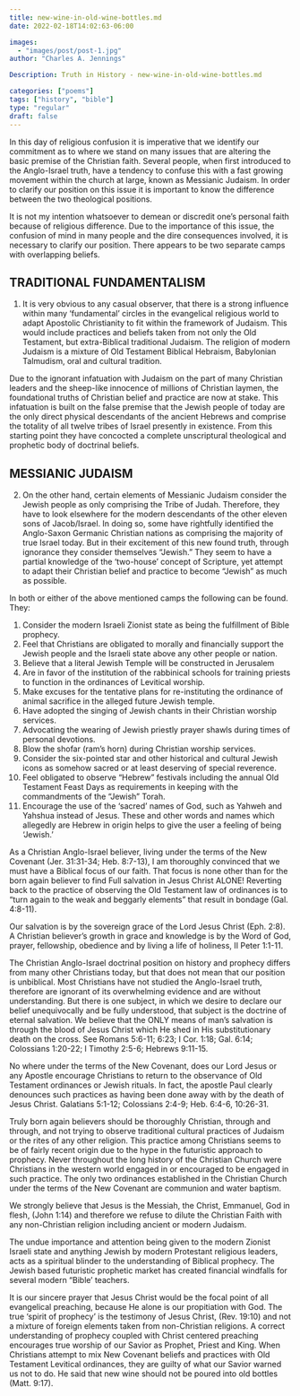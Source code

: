 ```yaml
---
title: new-wine-in-old-wine-bottles.md
date: 2022-02-18T14:02:63-06:00

images:
  - "images/post/post-1.jpg"
author: "Charles A. Jennings"

Description: Truth in History - new-wine-in-old-wine-bottles.md

categories: ["poems"]
tags: ["history", "bible"]
type: "regular"
draft: false
---
```


In this day of religious confusion it is imperative that we identify our commitment as to where we stand on many issues that are altering the basic premise of the Christian faith. Several people, when first introduced to the Anglo-Israel truth, have a tendency to confuse this with a fast growing movement within the church at large, known as Messianic Judaism. In order to clarify our position on this issue it is important to know the difference between the two theological positions.

It is not my intention whatsoever to demean or discredit one’s personal faith because of religious difference. Due to the importance of this issue, the confusion of mind in many people and the dire consequences involved, it is necessary to clarify our position. There appears to be two separate camps with overlapping beliefs.

## TRADITIONAL FUNDAMENTALISM

1. It is very obvious to any casual observer, that there is a strong influence within many ‘fundamental’ circles in the evangelical religious world to adapt Apostolic Christianity to fit within the framework of Judaism. This would include practices and beliefs taken from not only the Old Testament, but extra-Biblical traditional Judaism. The religion of modern Judaism is a mixture of Old Testament Biblical Hebraism, Babylonian Talmudism, oral and cultural tradition.

Due to the ignorant infatuation with Judaism on the part of many Christian leaders and the sheep-like innocence of millions of Christian laymen, the foundational truths of Christian belief and practice are now at stake. This infatuation is built on the false premise that the Jewish people of today are the only direct physical descendants of the ancient Hebrews and comprise the totality of all twelve tribes of Israel presently in existence. From this starting point they have concocted a complete unscriptural theological and prophetic body of doctrinal beliefs.

## MESSIANIC JUDAISM

2. On the other hand, certain elements of Messianic Judaism consider the Jewish people as only comprising the Tribe of Judah. Therefore, they have to look elsewhere for the modern descendants of the other eleven sons of Jacob/Israel. In doing so, some have rightfully identified the Anglo-Saxon Germanic Christian nations as comprising the majority of true Israel today. But in their excitement of this new found truth, through ignorance they consider themselves “Jewish.” They seem to have a partial knowledge of the ‘two-house’ concept of Scripture, yet attempt to adapt their Christian belief and practice to become “Jewish” as much as possible.

In both or either of the above mentioned camps the following can be found. They:

1. Consider the modern Israeli Zionist state as being the fulfillment of Bible prophecy.
2. Feel that Christians are obligated to morally and financially support the Jewish people and the Israeli state above any other people or nation.
3. Believe that a literal Jewish Temple will be constructed in Jerusalem
4. Are in favor of the institution of the rabbinical schools for training priests to function in the ordinances of Levitical worship.
5. Make excuses for the tentative plans for re-instituting the ordinance of animal sacrifice in the alleged future Jewish temple.
6. Have adopted the singing of Jewish chants in their Christian worship services.
7. Advocating the wearing of Jewish priestly prayer shawls during times of personal devotions.
8. Blow the shofar (ram’s horn) during Christian worship services.
9. Consider the six-pointed star and other historical and cultural Jewish icons as somehow sacred or at least deserving of special reverence.
10. Feel obligated to observe “Hebrew” festivals including the annual Old Testament Feast Days as requirements in keeping with the commandments of the “Jewish” Torah.
11. Encourage the use of the ‘sacred’ names of God, such as Yahweh and Yahshua instead of Jesus. These and other words and names which allegedly are Hebrew in origin helps to give the user a feeling of being ‘Jewish.’

As a Christian Anglo-Israel believer, living under the terms of the New Covenant (Jer. 31:31-34; Heb. 8:7-13), I am thoroughly convinced that we must have a Biblical focus of our faith. That focus is none other than for the born again believer to find Full salvation in Jesus Christ ALONE! Reverting back to the practice of observing the Old Testament law of ordinances is to “turn again to the weak and beggarly elements” that result in bondage (Gal. 4:8-11).

Our salvation is by the sovereign grace of the Lord Jesus Christ (Eph. 2:8). A Christian believer’s growth in grace and knowledge is by the Word of God, prayer, fellowship, obedience and by living a life of holiness, II Peter 1:1-11.

The Christian Anglo-Israel doctrinal position on history and prophecy differs from many other Christians today, but that does not mean that our position is unbiblical. Most Christians have not studied the Anglo-Israel truth, therefore are ignorant of its overwhelming evidence and are without understanding. But there is one subject, in which we desire to declare our belief unequivocally and be fully understood, that subject is the doctrine of eternal salvation. We believe that the ONLY means of man’s salvation is through the blood of Jesus Christ which He shed in His substitutionary death on the cross. See Romans 5:6-11; 6:23; I Cor. 1:18; Gal. 6:14; Colossians 1:20-22; I Timothy 2:5-6; Hebrews 9:11-15.

No where under the terms of the New Covenant, does our Lord Jesus or any Apostle encourage Christians to return to the observance of Old Testament ordinances or Jewish rituals. In fact, the apostle Paul clearly denounces such practices as having been done away with by the death of Jesus Christ. Galatians 5:1-12; Colossians 2:4-9; Heb. 6:4-6, 10:26-31.

Truly born again believers should be thoroughly Christian, through and through, and not trying to observe traditional cultural practices of Judaism or the rites of any other religion. This practice among Christians seems to be of fairly recent origin due to the hype in the futuristic approach to prophecy. Never throughout the long history of the Christian Church were Christians in the western world engaged in or encouraged to be engaged in such practice. The only two ordinances established in the Christian Church under the terms of the New Covenant are communion and water baptism.

We strongly believe that Jesus is the Messiah, the Christ, Emmanuel, God in flesh, (John 1:14) and therefore we refuse to dilute the Christian Faith with any non-Christian religion including ancient or modern Judaism.

The undue importance and attention being given to the modern Zionist Israeli state and anything Jewish by modern Protestant religious leaders, acts as a spiritual blinder to the understanding of Biblical prophecy. The Jewish based futuristic prophetic market has created financial windfalls for several modern “Bible’ teachers.

It is our sincere prayer that Jesus Christ would be the focal point of all evangelical preaching, because He alone is our propitiation with God. The true ‘spirit of prophecy’ is the testimony of Jesus Christ, (Rev. 19:10) and not a mixture of foreign elements taken from non-Christian religions. A correct understanding of prophecy coupled with Christ centered preaching encourages true worship of our Savior as Prophet, Priest and King. When Christians attempt to mix New Covenant beliefs and practices with Old Testament Levitical ordinances, they are guilty of what our Savior warned us not to do. He said that new wine should not be poured into old bottles (Matt. 9:17).